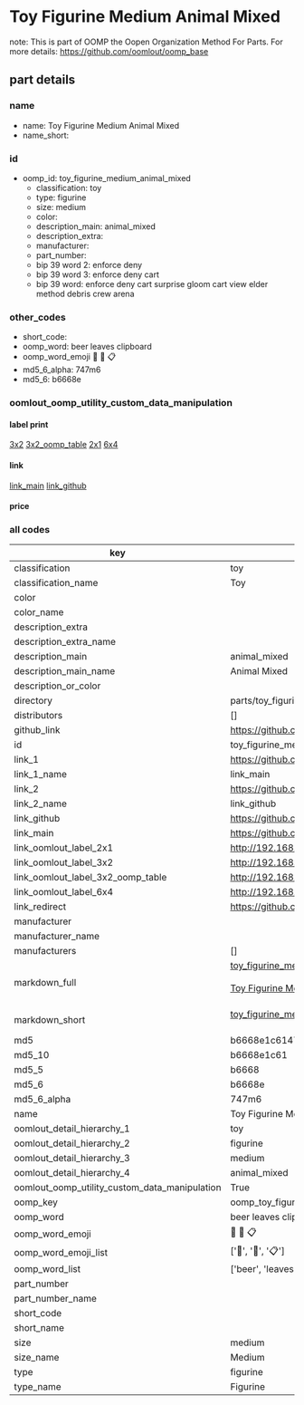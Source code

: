 # Toy Figurine Medium Animal Mixed  

note: This is part of OOMP the Oopen Organization Method For Parts. For more details: https://github.com/oomlout/oomp_base

##  part details
  







### name
* name: Toy Figurine Medium Animal Mixed
* name_short: 
### id
* oomp_id: toy_figurine_medium_animal_mixed
  * classification: toy
  * type: figurine
  * size: medium
  * color: 
  * description_main: animal_mixed
  * description_extra: 
  * manufacturer: 
  * part_number: 
  * bip 39 word 2: enforce deny
  * bip 39 word 3: enforce deny cart
  * bip 39 word: enforce deny cart surprise gloom cart view elder method debris crew arena

### other_codes
* short_code: 
* oomp_word: beer leaves clipboard
* oomp_word_emoji :beer: :leaves: :clipboard:
* md5_6_alpha: 747m6
* md5_6: b6668e






### oomlout_oomp_utility_custom_data_manipulation
#### label print
[3x2](http://192.168.1.245:1112/?label=oomp%20747m6)
[3x2_oomp_table](http://192.168.1.108:1112/?label=oomp%20747m6)
[2x1](http://192.168.1.242:1112/?label=oomp%20747m6)
[6x4](http://192.168.1.55:1112/?label=oomp%20747m6)    

#### link

[link_main](https://github.com/oomlout/oomlout_oomp_version_1_messy/tree/main/parts/toy_figurine_medium_animal_mixed) [link_github](https://github.com/oomlout/oomlout_oomp_version_1_messy/tree/main/parts/toy_figurine_medium_animal_mixed)                             

#### price







### all codes 
| key | value |  
| --- | --- |  
| classification | toy |  
| classification_name | Toy |  
| color |  |  
| color_name |  |  
| description_extra |  |  
| description_extra_name |  |  
| description_main | animal_mixed |  
| description_main_name | Animal Mixed |  
| description_or_color |   |  
| directory | parts/toy_figurine_medium_animal_mixed |  
| distributors | [] |  
| github_link | https://github.com/oomlout/oomlout_oomp_part_src/tree/main/parts/toy_figurine_medium_animal_mixed |  
| id | toy_figurine_medium_animal_mixed |  
| link_1 | https://github.com/oomlout/oomlout_oomp_version_1_messy/tree/main/parts/toy_figurine_medium_animal_mixed |  
| link_1_name | link_main |  
| link_2 | https://github.com/oomlout/oomlout_oomp_version_1_messy/tree/main/parts/toy_figurine_medium_animal_mixed |  
| link_2_name | link_github |  
| link_github | https://github.com/oomlout/oomlout_oomp_version_1_messy/tree/main/parts/toy_figurine_medium_animal_mixed |  
| link_main | https://github.com/oomlout/oomlout_oomp_version_1_messy/tree/main/parts/toy_figurine_medium_animal_mixed |  
| link_oomlout_label_2x1 | http://192.168.1.242:1112/?label=oomp%20747m6 |  
| link_oomlout_label_3x2 | http://192.168.1.245:1112/?label=oomp%20747m6 |  
| link_oomlout_label_3x2_oomp_table | http://192.168.1.108:1112/?label=oomp%20747m6 |  
| link_oomlout_label_6x4 | http://192.168.1.55:1112/?label=oomp%20747m6 |  
| link_redirect | https://github.com/oomlout/oomlout_oomp_version_1_messy/tree/main/parts/toy_figurine_medium_animal_mixed |  
| manufacturer |  |  
| manufacturer_name |  |  
| manufacturers | [] |  
| markdown_full | [toy_figurine_medium_animal_mixed](none)<br>[](none)<br>[Toy Figurine Medium Animal Mixed](none)<br><br> |  
| markdown_short | [toy_figurine_medium_animal_mixed](none)<br><br> |  
| md5 | b6668e1c61475e7c8c31bda6460eaa51 |  
| md5_10 | b6668e1c61 |  
| md5_5 | b6668 |  
| md5_6 | b6668e |  
| md5_6_alpha | 747m6 |  
| name | Toy Figurine Medium Animal Mixed |  
| oomlout_detail_hierarchy_1 | toy |  
| oomlout_detail_hierarchy_2 | figurine |  
| oomlout_detail_hierarchy_3 | medium |  
| oomlout_detail_hierarchy_4 | animal_mixed |  
| oomlout_oomp_utility_custom_data_manipulation | True |  
| oomp_key | oomp_toy_figurine_medium_animal_mixed |  
| oomp_word | beer leaves clipboard |  
| oomp_word_emoji | :beer: :leaves: :clipboard: |  
| oomp_word_emoji_list | [':beer:', ':leaves:', ':clipboard:'] |  
| oomp_word_list | ['beer', 'leaves', 'clipboard'] |  
| part_number |  |  
| part_number_name |  |  
| short_code |  |  
| short_name |  |  
| size | medium |  
| size_name | Medium |  
| type | figurine |  
| type_name | Figurine |  
